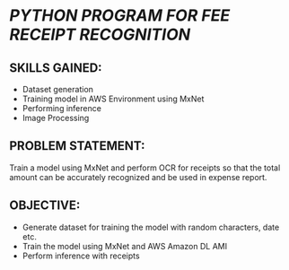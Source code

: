 # ***PYTHON PROGRAM FOR FEE RECEIPT RECOGNITION***

## **SKILLS GAINED:**

* Dataset generation
* Training model in AWS Environment using MxNet
* Performing inference
* Image Processing

## **PROBLEM STATEMENT:**

Train a model using MxNet and perform OCR for receipts so that the total amount can be accurately recognized and be used in expense report.

## **OBJECTIVE:**
* Generate dataset for training the model with random characters, date etc.
* Train the model using MxNet and AWS Amazon DL AMI
* Perform inference with receipts



